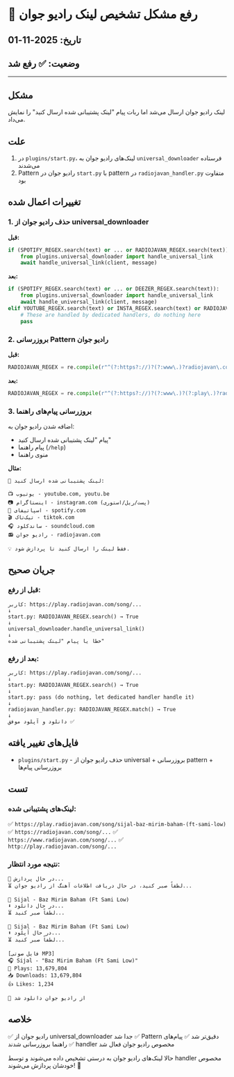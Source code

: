 # 🔧 رفع مشکل تشخیص لینک رادیو جوان

## تاریخ: 2025-11-01
## وضعیت: ✅ رفع شد

---

## مشکل
لینک رادیو جوان ارسال می‌شد اما ربات پیام "لینک پشتیبانی شده ارسال کنید" را نمایش می‌داد.

## علت
1. در `plugins/start.py`، لینک‌های رادیو جوان به `universal_downloader` فرستاده می‌شدند
2. Pattern رادیو جوان در `start.py` با pattern در `radiojavan_handler.py` متفاوت بود

## تغییرات اعمال شده

### 1. حذف رادیو جوان از universal_downloader
**قبل:**
```python
if (SPOTIFY_REGEX.search(text) or ... or RADIOJAVAN_REGEX.search(text)):
    from plugins.universal_downloader import handle_universal_link
    await handle_universal_link(client, message)
```

**بعد:**
```python
if (SPOTIFY_REGEX.search(text) or ... or DEEZER_REGEX.search(text)):
    from plugins.universal_downloader import handle_universal_link
    await handle_universal_link(client, message)
elif YOUTUBE_REGEX.search(text) or INSTA_REGEX.search(text) or RADIOJAVAN_REGEX.search(text):
    # These are handled by dedicated handlers, do nothing here
    pass
```

### 2. بروزرسانی Pattern رادیو جوان
**قبل:**
```python
RADIOJAVAN_REGEX = re.compile(r"^(?:https?://)?(?:www\.)?radiojavan\.com/", re.IGNORECASE)
```

**بعد:**
```python
RADIOJAVAN_REGEX = re.compile(r"^(?:https?://)?(?:www\.)?(?:play\.)?radiojavan\.com/(?:song|podcast|video)/", re.IGNORECASE)
```

### 3. بروزرسانی پیام‌های راهنما
اضافه شدن رادیو جوان به:
- پیام "لینک پشتیبانی شده ارسال کنید"
- پیام راهنما (`/help`)
- منوی راهنما

**مثال:**
```
🔗 لینک پشتیبانی شده ارسال کنید:

📺 یوتیوب - youtube.com, youtu.be
📷 اینستاگرام - instagram.com (پست/ریل/استوری)
🎵 اسپاتیفای - spotify.com
🎬 تیک‌تاک - tiktok.com
🎧 ساندکلود - soundcloud.com
📻 رادیو جوان - radiojavan.com

💡 فقط لینک را ارسال کنید تا پردازش شود.
```

## جریان صحیح

### قبل از رفع:
```
کاربر: https://play.radiojavan.com/song/...
↓
start.py: RADIOJAVAN_REGEX.search() → True
↓
universal_downloader.handle_universal_link()
↓
خطا یا پیام "لینک پشتیبانی شده"
```

### بعد از رفع:
```
کاربر: https://play.radiojavan.com/song/...
↓
start.py: RADIOJAVAN_REGEX.search() → True
↓
start.py: pass (do nothing, let dedicated handler handle it)
↓
radiojavan_handler.py: RADIOJAVAN_REGEX.match() → True
↓
دانلود و آپلود موفق ✅
```

## فایل‌های تغییر یافته
- `plugins/start.py` - حذف رادیو جوان از universal + بروزرسانی pattern + بروزرسانی پیام‌ها

## تست

### لینک‌های پشتیبانی شده:
✅ `https://play.radiojavan.com/song/sijal-baz-mirim-baham-(ft-sami-low)`
✅ `https://radiojavan.com/song/...`
✅ `https://www.radiojavan.com/song/...`
✅ `http://play.radiojavan.com/song/...`

### نتیجه مورد انتظار:
```
🎵 در حال پردازش...
⏳ لطفاً صبر کنید، در حال دریافت اطلاعات آهنگ از رادیو جوان...

🎵 Sijal - Baz Mirim Baham (Ft Sami Low)
⬇️ در حال دانلود...
⏳ لطفاً صبر کنید...

🎵 Sijal - Baz Mirim Baham (Ft Sami Low)
⬆️ در حال آپلود...
⏳ لطفاً صبر کنید...

[فایل صوتی MP3]
🎧 Sijal - "Baz Mirim Baham (Ft Sami Low)"
📯 Plays: 13,679,804
📥 Downloads: 13,679,804
👍 Likes: 1,234

🎵 از رادیو جوان دانلود شد
```

## خلاصه
✅ رادیو جوان از universal_downloader جدا شد
✅ Pattern دقیق‌تر شد
✅ پیام‌های راهنما بروزرسانی شدند
✅ handler مخصوص رادیو جوان فعال شد

حالا لینک‌های رادیو جوان به درستی تشخیص داده می‌شوند و توسط handler مخصوص خودشان پردازش می‌شوند! 🎵
